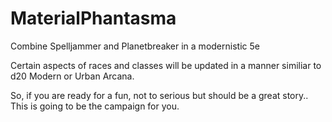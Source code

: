# MaterialPhantasma
Combine Spelljammer and Planetbreaker in a modernistic 5e

Certain aspects of races and classes will be updated in a manner similiar to d20 Modern or Urban Arcana.

So, if you are ready for a fun, not to serious but should be a great story.. This is going to be the campaign for you.
